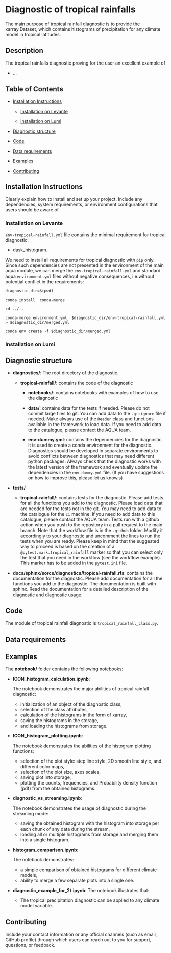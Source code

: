 # Diagnostic of tropical rainfalls

The main purpose of tropical rainfall diagnostic is to provide the xarray.Dataset, which contains histograms of precipitation for any climate model in tropical latitudes. 


## Description


The tropical rainfalls diagnostic proving for the user an excellent example of

* ...


## Table of Contents

* [Installation Instructions](#installation-instructions)

  - [Installation on Levante](#installation-on-levante)

  - [Installation on Lumi](#installation-on-lumi)

* [Diagnostic structure](#diagnostic-structure)

* [Code](#code)

* [Data requirements](#data-requirements)

* [Examples](#examples)


* [Contributing](#contributing)

## Installation Instructions

Clearly explain how to install and set up your project. Include any dependencies, system requirements, or environment configurations that users should be aware of.

### Installation on Levante


`env-tropical-rainfall.yml` file contains the minimal requirement for tropical diagnostic: 
 - dask_histogram. 


We need to install all requirements for tropical diagnostic with `pip` only. Since such dependencies are not presented in the environment of the main aqua module, we can merge the `env-tropical-rainfall.yml` and standard aqua `environment.yml` files without negative consequences, i.e.without potential conflict in the requirements:

```
diagnostic_dir=$(pwd)

conda install  conda-merge 

cd ../..

conda-merge environment.yml  $diagnostic_dir/env-tropical-rainfall.yml > $diagnostic_dir/merged.yml

conda env create -f $diagnostic_dir/merged.yml
```


### Installation on Lumi 

## Diagnostic structure 

- **diagnostics/**: The root directory of the diagnostic.

  - **tropical-rainfall/**: contains the code of the diagnostic

    - **notebooks/**: contains notebooks with examples of how to use the diagnostic

    - **data/**: contains data for the tests if needed. Please do not commit large files to git. You can add data to the `.gitignore` file if needed. Make always use of the `Reader` class and functions available in the framework to load data. If you need to add data to the catalogue, please contact the AQUA team.

    - **env-dummy.yml**: contains the dependencies for the diagnostic. It is used to create a conda environment for the diagnostic. Diagnostics should be developed in separate environments to avoid conflicts between diagnostics that may need different python packages. Always check that the diagnostic works with the latest version of the framework and eventually update the dependencies in the `env-dummy.yml` file. (If you have suggestions on how to improve this, please let us know.s)

- **tests/**

  - **tropical-rainfall/**: contains tests for the diagnostic. Please add tests for all the functions you add to the diagnostic. Please load data that are needed for the tests not in the git. You may need to add data to the catalogue for the `ci` machine. If you need to add data to this catalogue, please contact the AQUA team. Tests run with a github action when you push to the repository in a pull request to the main branch. Note that the workflow file is in the `.github` folder. Modify it accordingly to your diagnostic and uncomment the lines to run the tests when you are ready. Please keep in mind that the suggested way to proceed is based on the creation of a `@pytest.mark.tropical_rainfall` marker so that you can select only the test that you need in the workflow (see the workflow example). This marker has to be added in the `pytest.ini` file.  



- **docs/sphinx/sorce/diagnostics/tropical-rainfall.rts**: contains the documentation for the diagnostic. Please add documentation for all the functions you add to the diagnostic. The documentation is built with sphinx.
Read the documentation for a detailed description of the diagnostic and diagnostic usage.

## Code

The module of tropical rainfall diagnostic is `tropical_rainfall_class.py`. 


## Data requirements  



## Examples

The **notebook/** folder contains the following notebooks:
 - **ICON_histogram_calculation.ipynb**: 

    The notebook demonstrates the major abilities of tropical rainfall diagnostic: 
    - initialization of an object of the diagnostic class, 
    - selection of the class attributes,  
    - calculation of the histograms in the form of xarray, 
    - saving the histograms in the storage,
    - and loading the histograms from storage.
 - **ICON_histogram_plotting.ipynb**:

    The notebook demonstrates the abilities of the histogram plotting functions:
    - selection of the plot style: step line style, 2D smooth line style, and different color maps,
    - selection of the plot size, axes scales, 
    - saving plot into storage, 
    - plotting the counts, frequencies, and Probability density function (pdf) from the obtained histograms.
 - **diagnostic_vs_streaming.ipynb**:

    The notebook demonstrates the usage of diagnostic during the streaming mode:
    - saving the obtained histogram with the histogram into storage per each chunk of any data during the stream, 
    - loading all or multiple histograms from storage and merging them into a single histogram. 

 - **histogram_comparison.ipynb**:

    The notebook demonstrates:
    - a simple comparison of obtained histograms for different climate models, 
    - ability to merge a few separate plots into a single one. 

 - **diagnostic_example_for_2t.ipynb**:
    The notebook illustrates that:
    - The tropical precipitation diagnostic can be applied to any climate model variable. 



## Contributing

Include your contact information or any official channels (such as email, GitHub profile) through which users can reach out to you for support, questions, or feedback.





